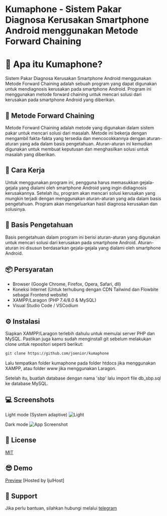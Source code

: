 
# Kumaphone - Sistem Pakar Diagnosa Kerusakan Smartphone Android menggunakan Metode Forward Chaining


# 🐻 Apa itu Kumaphone?
Sistem Pakar Diagnosa Kerusakan Smartphone Android menggunakan Metode Forward Chaining adalah sebuah program yang dapat digunakan untuk mendiagnosis kerusakan pada smartphone Android. Program ini menggunakan metode forward chaining untuk mencari solusi dari kerusakan pada smartphone Android yang diberikan.

## 🧬 Metode Forward Chaining
Metode Forward Chaining adalah metode yang digunakan dalam sistem pakar untuk mencari solusi dari masalah. Metode ini bekerja dengan mengambil fakta-fakta yang tersedia dan mencocokkannya dengan aturan-aturan yang ada dalam basis pengetahuan. Aturan-aturan ini kemudian digunakan untuk membuat keputusan dan menghasilkan solusi untuk masalah yang diberikan.

## 👤 Cara Kerja
Untuk menggunakan program ini, pengguna harus memasukkan gejala-gejala yang dialami oleh smartphone Android yang ingin didiagnosis kerusakannya. Setelah itu, program akan mencari solusi kerusakan yang mungkin terjadi dengan menggunakan aturan-aturan yang ada dalam basis pengetahuan. Program akan mengeluarkan hasil diagnosa kerusakan dan solusinya.


## 🧠 Basis Pengetahuan
Basis pengetahuan dalam program ini berisi aturan-aturan yang digunakan untuk mencari solusi dari kerusakan pada smartphone Android. Aturan-aturan ini disusun berdasarkan gejala-gejala yang dialami oleh smartphone Android. 
## 📦 Persyaratan

- Browser (Google Chrome, Firefox, Opera, Safari, dll)
- Koneksi Internet (Untuk terhubung dengan CDN Tailwind dan Flowbite sebagai Frontend website)
- XAMPP/Laragon (PHP 7.4/8.0 & MySQL)
- Visual Studio Code / VSCodium
## ⚙️ Instalasi

Siapkan XAMPP/Laragon terlebih dahulu untuk memulai server PHP dan MySQL.
Pastikan juga kamu sudah menginstall git sebelum melakukan clone untuk repositori seperti berikut:

```bash
git clone https://github.com/joenior/kumaphone
```
Lalu tempatkan folder kumaphone pada folder htdocs jika menggunakan XAMPP, atau folder www jika menggunakan Laragon.

Setelah itu, buatlah database dengan nama 'sbp' lalu import file db_sbp.sql ke database MySQL.

## 💻 Screenshots
Light mode (System adaptive)
![Light](https://i.ibb.co/4RKJ5cy/Kumaphone-Personal-Microsoft-Edge-Canary-b1.png)

Dark mode
![App Screenshot](https://i.ibb.co/HVBpdh2/Kumaphone-Personal-Microsoft-Edge-Canary-1-b1.png)
## 📑 License

[MIT](https://choosealicense.com/licenses/mit/)


## 😎 Demo


[Preview](https://kumaphone.my.id)
[Hosted by IjulHost]

## 🤔 Support

Jika perlu bantuan, silahkan hubungi melalui [telegram](t.me/joenior)

